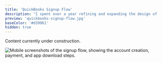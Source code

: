```yaml
---
title: 'QuickBooks Signup Flow'
description: "I spent over a year refining and expanding the design of the QuickBooks signup flow for global markets while making it responsive."
preview: 'quickbooks-signup-flow.jpg'
baseColor: '#d39961'
hidden: true
---
```


Content currently under construction.

![Mobile screenshots of the signup flow, showing the account creation, payment, and app download steps.](projects/quickbooks-signup-flow/sui.png "6144x3953xno-rounding")
